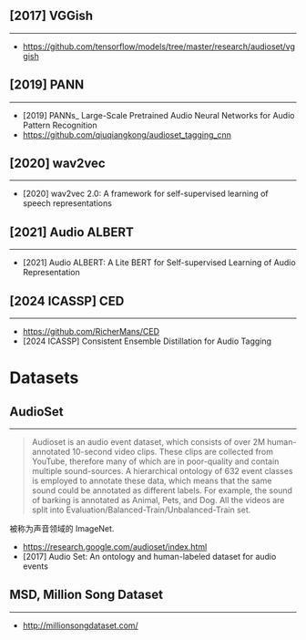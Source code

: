 ## [2017] VGGish
----
- https://github.com/tensorflow/models/tree/master/research/audioset/vggish

## [2019] PANN
---
- [2019] PANNs_ Large-Scale Pretrained Audio Neural Networks for Audio Pattern Recognition
- https://github.com/qiuqiangkong/audioset_tagging_cnn

## [2020] wav2vec
----
- [2020] wav2vec 2.0: A framework for self-supervised learning of speech representations

## [2021] Audio ALBERT
---
- [2021] Audio ALBERT: A Lite BERT for Self-supervised Learning of Audio Representation

## [2024 ICASSP] CED
---
- https://github.com/RicherMans/CED
- [2024 ICASSP] Consistent Ensemble Distillation for Audio Tagging

# Datasets

## AudioSet
---
> Audioset is an audio event dataset, which consists of over 2M human-annotated 10-second video clips. These clips are collected from YouTube, therefore many of which are in poor-quality and contain multiple sound-sources. A hierarchical ontology of 632 event classes is employed to annotate these data, which means that the same sound could be annotated as different labels. For example, the sound of barking is annotated as Animal, Pets, and Dog. All the videos are split into Evaluation/Balanced-Train/Unbalanced-Train set.

被称为声音领域的 ImageNet.

- https://research.google.com/audioset/index.html
- [2017] Audio Set: An ontology and human-labeled dataset for audio events

## MSD, Million Song Dataset
---
- http://millionsongdataset.com/

